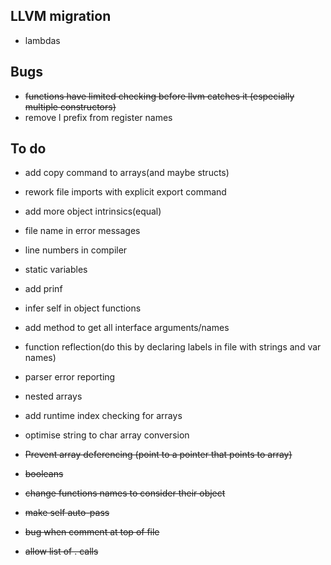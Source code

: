 ## LLVM migration

* lambdas

## Bugs
* ~~functions have limited checking before llvm catches it (especially multiple constructors)~~
* remove l prefix from register names

## To do



* add copy command to arrays(and maybe structs)
* rework file imports with explicit export command
* add more object intrinsics(equal)
* file name in error messages
* line numbers in compiler
* static variables
* add prinf

* infer self in object functions
* add method to get all interface arguments/names
* function reflection(do this by declaring labels in file with strings and var names)
* parser error reporting
* nested arrays
* add runtime index checking for arrays
* optimise string to char array conversion

* ~~Prevent array deferencing (point to a pointer that points to array)~~
* ~~booleans~~
* ~~change functions names to consider their object~~
* ~~make self auto-pass~~
* ~~bug when comment at top of file~~
* ~~allow list of . calls~~